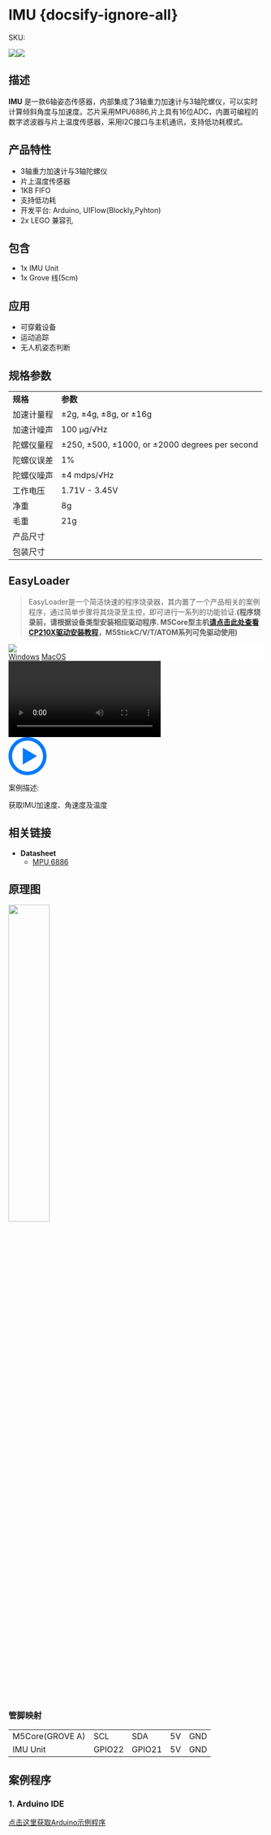 # IMU {docsify-ignore-all}

<el-tag effect="plain">SKU:</el-tag>

<div class="product_pic"><img src="assets/img/product_pics/unit/unit_rs485_01.webp"><img src="assets/img/product_pics/unit/unit_rs485_02.webp"></div>

## 描述

**IMU** 是一款6轴姿态传感器，内部集成了3轴重力加速计与3轴陀螺仪，可以实时计算倾斜角度与加速度。芯片采用MPU6886,片上具有16位ADC，内置可编程的数字滤波器与片上温度传感器，采用I2C接口与主机通讯，支持低功耗模式。

## 产品特性

- 3轴重力加速计与3轴陀螺仪
- 片上温度传感器
- 1KB FIFO
- 支持低功耗
- 开发平台: Arduino, UIFlow(Blockly,Pyhton)
- 2x LEGO 兼容孔

## 包含

- 1x IMU Unit
- 1x Grove 线(5cm)

## 应用

- 可穿戴设备
- 运动追踪
- 无人机姿态判断

## 规格参数

<table>
   <tr style="font-weight:bold">
      <td>规格</td>
      <td>参数</td>
   </tr>
   <tr>
      <td>加速计量程</td>
      <td>±2g, ±4g, ±8g, or ±16g</td>
   </tr>
   <tr>
      <td>加速计噪声</td>
      <td>100 μg/√Hz</td>
   </tr>
   <tr>
      <td>陀螺仪量程</td>
      <td>±250, ±500, ±1000, or ±2000 degrees per second</td>
   </tr>
   <tr>
      <td>陀螺仪误差</td>
      <td>1%</td>
   </tr>
   <tr>
      <td>陀螺仪噪声</td>
      <td>±4 mdps/√Hz</td>
   </tr>
   <tr>
      <td>工作电压</td>
      <td>1.71V - 3.45V</td>
   </tr>
   <tr>
   <td>净重</td>
      <td>8g</td>
   </tr>
   <tr>
      <td>毛重</td>
      <td>21g</td>
   </tr>
   <tr>
      <td>产品尺寸</td>
      <td></td>
   </tr>
   <tr>
      <td>包装尺寸</td>
      <td></td>
   </tr>
 </table>

## EasyLoader

>EasyLoader是一个简洁快速的程序烧录器，其内置了一个产品相关的案例程序，通过简单步骤将其烧录至主控，即可进行一系列的功能验证.**(程序烧录前，请根据设备类型安装相应驱动程序. M5Core型主机[请点击此处查看CP210X驱动安装教程](zh_CN/arduino/arduino_development?id=安装串口驱动)，M5StickC/V/T/ATOM系列可免驱动使用)**

<div class="easyloader-box">
    <div style="background-color:white;">
        <div><img src="https://m5stack.oss-cn-shenzhen.aliyuncs.com/image/easyloader_intro.webp"></div>
        <div class="easyloader-btn">
            <a href="https://m5stack.oss-cn-shenzhen.aliyuncs.com/EasyLoader/Windows/MODULE/EasyLoader_COM_NB-IoT.exe">Windows</a>
            <a href="https://m5stack.oss-cn-shenzhen.aliyuncs.com/EasyLoader/MacOS/MODULE/EasyLoader_COM_NB-IoT.dmg">MacOS</a>
        </div>
    </div>
    <div>
        <video id="example_video" controls>
            <source src="https://m5stack.oss-cn-shenzhen.aliyuncs.com/video/Product_example_video/Module/COM.NB-IoT.mp4">
        </video>
        <div class="easyloader-mask">
        <a>
            <svg id="play-btn" t="1583228776634" class="icon" viewBox="0 0 1024 1024" version="1.1" xmlns="http://www.w3.org/2000/svg" p-id="4152" width="75" height="75"><path d="M512 0C229.216 0 0 229.216 0 512s229.216 512 512 512 512-229.216 512-512S794.784 0 512 0z m0 928C282.24 928 96 741.76 96 512S282.24 96 512 96s416 186.24 416 416-186.24 416-416 416zM384 288l384 224-384 224z" p-id="4153" fill="#007aff"></path></svg></a>
            <p>案例描述:</p>
            <p>获取IMU加速度、角速度及温度</p>
        </div>
    </div>
</div>

## 相关链接

-  **Datasheet** 
    - [MPU 6886](https://m5stack.oss-cn-shenzhen.aliyuncs.com/resource/docs/datasheet/core/MPU-6886-000193%2Bv1.1_GHIC_en.pdf)

## 原理图

<img src="assets/img/product_pics/unit/unit_rs485_03.webp" width="40%">

### 管脚映射

<table>
 <tr><td>M5Core(GROVE A)</td><td>SCL</td><td>SDA</td><td>5V</td><td>GND</td></tr>
 <tr><td>IMU Unit</td><td>GPIO22</td><td>GPIO21</td><td>5V</td><td>GND</td></tr>
</table>

## 案例程序

### 1. Arduino IDE

[点击这里获取Arduino示例程序]()

<script>

   var purchase_link = '';

   anchor_search(purchase_link);
   scrollFunc();

</script>